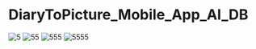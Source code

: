 # DiaryToPicture_Mobile_App_AI_DB
![5](https://github.com/user-attachments/assets/4e261acc-efe9-4e6c-8e56-1464a408adf1)
![55](https://github.com/user-attachments/assets/cd81b805-020a-4d52-a7b5-f6e6a01102f9)
![555](https://github.com/user-attachments/assets/44cf61b7-295e-4a7d-8c37-067181abc476)
![5555](https://github.com/user-attachments/assets/c1b178b5-d7a1-40aa-a90f-d5ac31bb13b4)
